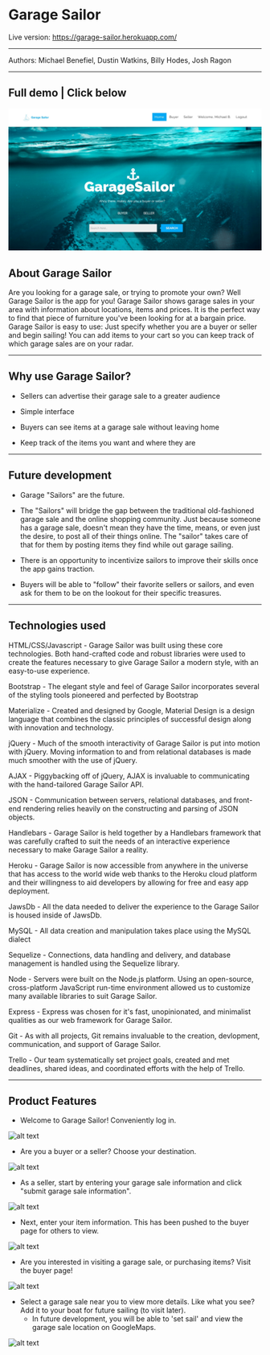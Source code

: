<h1>Garage Sailor</h1>

Live version: https://garage-sailor.herokuapp.com/
<hr></hr>

Authors: Michael Benefiel, Dustin Watkins, Billy Hodes, Josh Ragon


<hr></hr>

<h2> Full demo | Click below </h2>

[![Garage Sailor](public/img/garage-sailor.jpg)](https://youtu.be/sVho6BaKim8)

<h2> About Garage Sailor</h2>
Are you looking for a garage sale, or trying to promote your own? Well Garage Sailor is the app for you! Garage Sailor shows garage sales in your area with information about locations, items and prices. It is the perfect way to find that piece of furniture you've been looking for at a bargain price. Garage Sailor is easy to use: Just specify whether you are a buyer or seller and begin sailing! You can add items to your cart so you can keep track of which garage sales are on your radar.
<hr></hr>
<h2> Why use Garage Sailor? </h2>

- Sellers can advertise their garage sale to a greater audience

- Simple interface

- Buyers can see items at a garage sale without leaving home

- Keep track of the items you want and where they are
<hr></hr>
<h2> Future development </h2>

- Garage "Sailors" are the future. 

- The "Sailors" will bridge the gap between the traditional old-fashioned garage sale and the online shopping community.  Just because someone has a garage sale, doesn't mean they have the time, means, or even just the desire, to post all of their things online.  The "sailor" takes care of that for them by posting items they find while out garage sailing.  

- There is an opportunity to incentivize sailors to improve their skills once the app gains traction. 

- Buyers will be able to "follow" their favorite sellers or sailors, and even ask for them to be on the lookout for their specific treasures. 


<hr></hr>

<h2>Technologies used</h2>

HTML/CSS/Javascript - Garage Sailor was built using these core technologies. Both hand-crafted code and robust libraries were used to create the features necessary to give Garage Sailor a modern style, with an easy-to-use experience.  

Bootstrap - The elegant style and feel of Garage Sailor incorporates several of the styling tools pioneered and perfected by Bootstrap 

Materialize - Created and designed by Google, Material Design is a design language that combines the classic principles of successful design along with innovation and technology. 

jQuery - Much of the smooth interactivity of Garage Sailor is put into motion with jQuery.  Moving information to and from relational databases is made much smoother with the use of jQuery.    

AJAX - Piggybacking off of jQuery, AJAX is invaluable to communicating with the hand-tailored Garage Sailor API.

JSON - Communication between servers, relational databases, and front-end rendering relies heavily on the constructing and parsing of JSON objects.  

Handlebars - Garage Sailor is held together by a Handlebars framework that was carefully crafted to suit the needs of an interactive experience necessary to make Garage Sailor a reality.

Heroku - Garage Sailor is now accessible from anywhere in the universe that has access to the world wide web thanks to the Heroku cloud platform and their willingness to aid developers by allowing for free and easy app deployment.

JawsDb - All the data needed to deliver the experience to the Garage Sailor is housed inside of JawsDb.

MySQL - All data creation and manipulation takes place using the MySQL dialect 

Sequelize - Connections, data handling and delivery, and database management is handled using the Sequelize library. 

Node - Servers were built on the Node.js platform. Using an open-source, cross-platform JavaScript run-time environment allowed us to customize many available libraries to suit Garage Sailor.

Express - Express was chosen for it's fast, unopinionated, and minimalist qualities as our web framework for Garage Sailor.

Git - As with all projects, Git remains invaluable to the creation, devlopment, communication, and support of Garage Sailor.

Trello - Our team systematically set project goals, created and met deadlines, shared ideas, and coordinated efforts with the help of Trello.

<hr></hr>

<h2>Product Features</h2>

- Welcome to Garage Sailor! Conveniently log in.

![alt text](https://raw.githubusercontent.com/mjbenefiel/Garage-Sailor/master/public/img/step1.gif "Step #1")

- Are you a buyer or a seller? Choose your destination. 

![alt text](https://raw.githubusercontent.com/mjbenefiel/Garage-Sailor/master/gif/step2.gif "Step #2")

- As a seller, start by entering your garage sale information and click "submit garage sale information". 

![alt text](https://raw.githubusercontent.com/mjbenefiel/Garage-Sailor/master/gif/step3.gif "Step #3")

- Next, enter your item information. This has been pushed to the buyer page for others to view.

![alt text](https://raw.githubusercontent.com/mjbenefiel/Garage-Sailor/master/gif/step4.gif "Step #4")

- Are you interested in visiting a garage sale, or purchasing items? Visit the buyer page!

![alt text](https://raw.githubusercontent.com/mjbenefiel/Garage-Sailor/master/gif/step5.gif "Step #5")

- Select a garage sale near you to view more details. Like what you see? Add it to your boat for future sailing (to visit later).
    - In future development, you will be able to 'set sail' and view the garage sale location on GoogleMaps. 

![alt text](https://raw.githubusercontent.com/mjbenefiel/Garage-Sailor/master/gif/step6.gif "Step #6")




